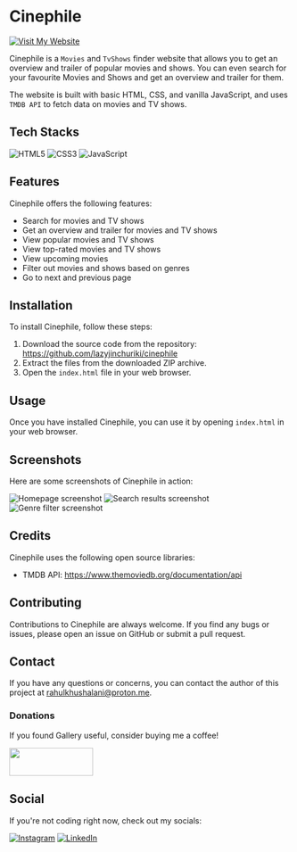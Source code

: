 # Cinephile
[![Visit My Website](https://img.shields.io/badge/Visit%20My-Website-blue?style=for-the-badge&logo=arrow-right&logoColor=white)](https://lazyjinchuriki.github.io/cinephile/)

Cinephile is a `Movies` and `TvShows` finder website that allows you to get an overview and trailer of popular movies and shows. You can even search for your favourite Movies and Shows and get an overview and trailer for them.

The website is built with basic HTML, CSS, and vanilla JavaScript, and uses `TMDB API` to fetch data on movies and TV shows.

## Tech Stacks

 ![HTML5](https://img.shields.io/badge/-HTML5-E34F26?style=for-the-badge&logo=html5&logoColor=white) ![CSS3](https://img.shields.io/badge/-CSS3-1572B6?style=for-the-badge&logo=css3&logoColor=white) ![JavaScript](https://img.shields.io/badge/-JavaScript-F7DF1E?style=for-the-badge&logo=javascript&logoColor=black) 

## Features

Cinephile offers the following features:

- Search for movies and TV shows
- Get an overview and trailer for movies and TV shows
- View popular movies and TV shows
- View top-rated movies and TV shows
- View upcoming movies
- Filter out movies and shows based on genres
- Go to next and previous page

## Installation

To install Cinephile, follow these steps:

1. Download the source code from the repository: https://github.com/lazyjinchuriki/cinephile
2. Extract the files from the downloaded ZIP archive.
3. Open the `index.html` file in your web browser.

## Usage

Once you have installed Cinephile, you can use it by opening `index.html` in your web browser.

## Screenshots

Here are some screenshots of Cinephile in action:

![Homepage screenshot](/screenshots/homepage.png "Homepage")
![Search results screenshot](/screenshots/search.png "Search Result")
![Genre filter screenshot](/screenshots/filter.png "Genre Filtering")

## Credits

Cinephile uses the following open source libraries:

- TMDB API: https://www.themoviedb.org/documentation/api

## Contributing

Contributions to Cinephile are always welcome. If you find any bugs or issues, please open an issue on GitHub or submit a pull request.

## Contact

If you have any questions or concerns, you can contact the author of this project at [rahulkhushalani@proton.me](mailto:rahulkhushalani@proton.me).

### Donations

If you found Gallery useful, consider buying me a coffee!

<a href="https://www.buymeacoffee.com/lazyjinchuriki">
  <img src="https://www.buymeacoffee.com/assets/img/guidelines/download-assets-sm-1.svg" width="150" height="50">
</a>

## Social

If you're not coding right now, check out my socials:

[![Instagram](https://img.shields.io/badge/Instagram-%40amundaneguy-E4405F?style=for-the-badge&logo=instagram&logoColor=white)](https://www.instagram.com/amundaneguy/)
[![LinkedIn](https://img.shields.io/badge/LinkedIn-Rahul%20Khushalani-0077B5?style=for-the-badge&logo=linkedin&logoColor=white)](https://www.linkedin.com/in/rahul-khushalani-77ab21201/)
